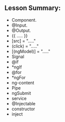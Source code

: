 ## Lesson Summary:

- Component.
- @Input.
- @Output.
- {{ ..... }}
- [src] = "....."
- (click) = "....."
- [(ngModel)] = "....."
- Signal
- @if
- \*ngIf
- @for
- \*ngFor
- ng-content
- Pipe
- ngSubmit
- service
- @Injectable
- constructor
- inject